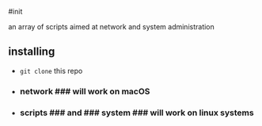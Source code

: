 #init

an array of scripts aimed at network and system administration

## installing
- ```git clone``` this repo
- ### network ### will work on macOS
- ### scripts ### and ### system ### will work on linux systems

